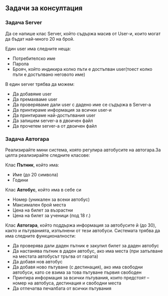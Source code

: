 ## Задачи за консултация

### Задача Server

Да се напише клас Server, който съдържа масив от User-и, които могат да бъдат най-много 20 на брой.

Един user има следните неща:
- Потребителско име
- Парола
- Брояч, който индикира колко пъти е достъпван user(тоест колко пъти е достъпвано неговото име)

В един server трябва да можем:
- Да добавяме user
- Да премахваме user
- Да проверяваме дали user с дадено име се съдържа в Server-a
- Да принтираме информация за всички user-и
- Да принтираме най-достъпвания user
- Да запишем server-a в двоичен файл
- Да прочетем server-a от двоичен файл


### Задача Автогара

Реализирайте мини система, която регулира автобусите на автогара.За целта реализирайте следните класове:

Клас **Пътник**, който има:
-	Име (до 20 символа)
-	Години 

Клас **Автобус**, който има в себе си
-	Номер (уникален за всеки автобус)
-	Максимален брой места
-	Цена на билет за възрастни
-	Цена на билет за ученици (под 18 г.)

Клас **Автогара**, който поддържа информация за автобусите й (до 30), както и пътуванията, изпълнени от тези автобуси. Системата трябва да има следните функционалности:

-	Да проверява дали даден пътник е закупил билет за даден автобус
-	Да настанява пътник в даден автобус, ако има места (при запълване на местата автобусът тръгва от гарата)
-	Да добавя нов автобус
-	Да добавя ново пътуване (с дестинация), ако има свободни автобуси, като се взима за това пътуване първия свободен
-	Принтира информация за всички пътувания, които предстоят – номер на автобуса, дестинация и свободни места
-	Да отпечатва печалбата от всички пътувания